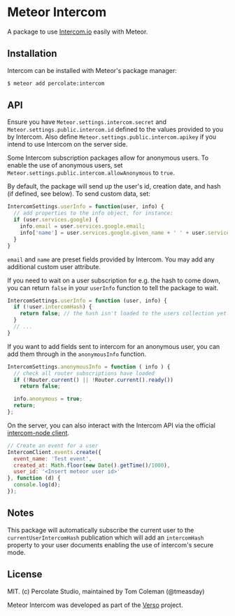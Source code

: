 # Meteor Intercom

A package to use [Intercom.io](http://intercom.io) easily with Meteor.

## Installation

Intercom can be installed with Meteor's package manager:

``` sh
$ meteor add percolate:intercom
```

## API

Ensure you have `Meteor.settings.intercom.secret` and `Meteor.settings.public.intercom.id` defined to the values provided to you by Intercom. Also define `Meteor.settings.public.intercom.apikey` if you intend to use Intercom on the server side.

Some Intercom subscription packages allow for anonymous users.  To enable the use of anonymous users, set `Meteor.settings.public.intercom.allowAnonymous` to `true`.

By default, the package will send up the user's id, creation date, and hash (if defined, see below). To send custom data, set:

```js
IntercomSettings.userInfo = function(user, info) {
  // add properties to the info object, for instance:
  if (user.services.google) {
    info.email = user.services.google.email;
    info['name'] = user.services.google.given_name + ' ' + user.services.google.family_name;
  }
}
```

`email` and `name` are preset fields provided by Intercom. You may add any additional custom user attribute.

If you need to wait on a user subscription for e.g. the hash to come down, you can return `false` in your `userInfo` function to tell the package to wait.

```js
IntercomSettings.userInfo = function (user, info) {
  if (!user.intercomHash) {
    return false; // the hash isn't loaded to the users collection yet. come back later.
  }
  // ...
}
```

If you want to add fields sent to intercom for an anonymous user, you can add them through in the `anonymousInfo` function.

```js
IntercomSettings.anonymousInfo = function ( info ) {
  // check all router subscriptions have loaded
  if (!Router.current() || !Router.current().ready())
    return false;

  info.anonymous = true;
  return;
};
```

On the server, you can also interact with the Intercom API via the official [intercom-node client](https://github.com/intercom/intercom-node).
```js
// Create an event for a user
IntercomClient.events.create({
  event_name: 'Test event',
  created_at: Math.floor(new Date().getTime()/1000),
  user_id: '<Insert meteor user id>'
}, function (d) {
  console.log(d);
});
```

## Notes

This package will automatically subscribe the current user to the `currentUserIntercomHash` publication which will add an `intercomHash` property to your user documents enabling the use of intercom's secure mode.

## License

MIT. (c) Percolate Studio, maintained by Tom Coleman (@tmeasday)

Meteor Intercom was developed as part of the [Verso](http://versoapp.com) project.
